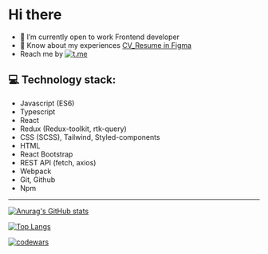 #  Hi there
 - 🌱 I’m currently open to work Frontend developer
 - :page_facing_up: Know about my experiences [CV_Resume in Figma]([https://www.figma.com/file/liaoUuRzFDVPQdMu3LZFCd/%D0%95%D0%B3%D0%BE%D1%80-CV%2FResume-(Copy)?type=design&node-id=3-354&mode=design&t=EAtu2nlPLImn0mr9-0])
 - Reach me by [![t.me](https://img.shields.io/badge/Telegram-2CA5E0?style=for-the-badge&logo=telegram&logoColor=white)](https://t.me/mougra)
## 💻 Technology stack:
- Javascript (ES6)
- Typescript
- React
- Redux (Redux-toolkit, rtk-query)
- CSS (SCSS), Tailwind, Styled-components
- HTML
- React Bootstrap
- REST API (fetch, axios) 
- Webpack
- Git, Github
- Npm
***
[![Anurag's GitHub stats](https://github-readme-stats.vercel.app/api?username=mougra)](https://github.com/mougra/github-readme-stats)

[![Top Langs](https://github-readme-stats.vercel.app/api/top-langs/?username=mougra&layout=compact)](https://github.com/mougra/github-readme-stats)

[![codewars](https://www.codewars.com/users/mougra/badges/large)](https://www.codewars.com/users/mougra)
<!--
**mougra/mougra** is a ✨ _special_ ✨ repository because its `README.md` (this file) appears on your GitHub profile.

Here are some ideas to get you started:

- 🔭 I’m currently working on ...
- 🌱 I’m currently learning ...
- 👯 I’m looking to collaborate on ...
- 🤔 I’m looking for help with ...
- 💬 Ask me about ...
- 📫 How to reach me: ...
- 😄 Pronouns: ...
- ⚡ Fun fact: ...
-->
